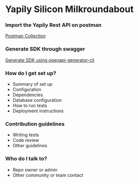 # Yapily Silicon Milkroundabout #


### Import the Yapily Rest API on postman

[Postman Collection](https://api.yapily.com/docs/v3/openapi.json)

### Generate SDK through swagger ###

[Generate SDK using openapi-generator-cli](swagger-gen-java/generate.sh)

### How do I get set up? ###

* Summary of set up
* Configuration
* Dependencies
* Database configuration
* How to run tests
* Deployment instructions

### Contribution guidelines ###

* Writing tests
* Code review
* Other guidelines

### Who do I talk to? ###

* Repo owner or admin
* Other community or team contact
